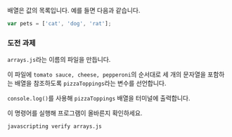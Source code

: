 배열은 값의 목록입니다. 예를 들면 다음과 같습니다.

```js
var pets = ['cat', 'dog', 'rat'];
```

### 도전 과제

`arrays.js`라는 이름의 파일을 만듭니다.

이 파일에 `tomato sauce, cheese, pepperoni`의 순서대로 세 개의 문자열을 포함하는 배열을 참조하도록 `pizzaToppings`라는 변수를 선언합니다.

`console.log()`를 사용해 `pizzaToppings` 배열을 터미널에 출력합니다.

이 명령어를 실행해 프로그램이 올바른지 확인하세요.

```bash
javascripting verify arrays.js
```

